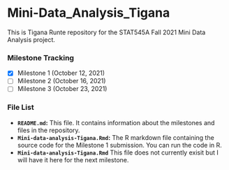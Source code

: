 # Mini-Data_Analysis_Tigana

This is Tigana Runte repository for the STAT545A Fall 2021 Mini Data Analysis project.

### Milestone Tracking

- [x] Milestone 1 (October 12, 2021)
- [ ] Milestone 2 (October 16, 2021)
- [ ] Milestone 3 (October 23, 2021)

### File List

- **`README.md`:** This file. It contains information about the milestones and files in the repository.
- **`Mini-data-analysis-Tigana.Rmd`:** The R markdown file containing the source code for the Milestone 1 submission. You can run the code in R.
- **`Mini-data-analysis-Tigana.Rmd`** This file does not currently exisit but I will have it here for the next milestone.
